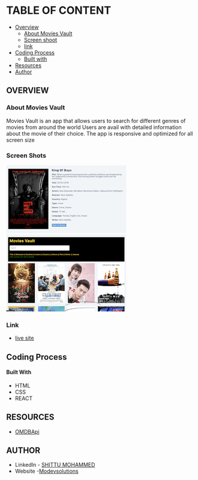 # TABLE OF CONTENT
- [Overview](https://github.com/modevsolutions/MOVIES-VAULT/#overview)
  - [About Movies Vault](https://github.com/modevsolutions/MOVIES-VAULT/#about-MOVIES-VAULT)
  - [Screen shoot](https://github.com/modevsolutions/MOVIES-VAULT/#screen-shots)
  - [link](https://github.com/modevsolutions/MOVIES-VAULT/#link)
- [Coding Process](https://github.com/modevsolutions/MOVIES-VAULT/#coding-process)
  - [Built with](https://github.com/modevsolutions/MOVIES-VAULT/#built-with)
- [Resources](https://github.com/modevsolutions/MOVIES-VAULT/#resources)
- [Author](https://github.com/modevsolutions/MOVIES-VAULT/#author)
## OVERVIEW
### About Movies Vault
Movies Vault is an app that allows users to search for different genres of movies from around the world
Users are avail with detailed information about the movie of their choice. The app is responsive
and optimized for all screen size
### Screen Shots
![Movie screenshot](https://github.com/modevsolutions/MOVIES-VAULT/blob/main/src/movie-1.png) ![ MOVIE screenshot](https://github.com/modevsolutions/MOVIES-VAULT/blob/main/src/movie-2.png)
### Link
- [live site](https://movies-vault.netlify.app/)
## Coding Process
#### Built With
- HTML
- CSS 
- REACT
## RESOURCES
- [OMDBApi](http://www.omdbapi.com/)
## AUTHOR
- LinkedIn - [SHITTU MOHAMMED](https://www.linkedin.com/in/mohammed-shittu-b8ab4365/)
- Website -[Modevsolutions](https://www.modevsolutions.com)
